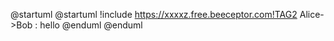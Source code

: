 @startuml
@startuml
!include https://xxxxz.free.beeceptor.com!TAG2
Alice->Bob : hello
@enduml
@enduml
